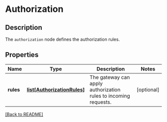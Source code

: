 # Authorization

## Description

The `authorization` node defines the authorization rules.


## Properties

Name | Type | Description | Notes
------------ | ------------- | ------------- | -------------
**rules** | [**list[AuthorizationRules]**](AuthorizationRules.md) | The gateway can apply authorization rules to incoming requests.| [optional] 

[[Back to README]](../README.md)



